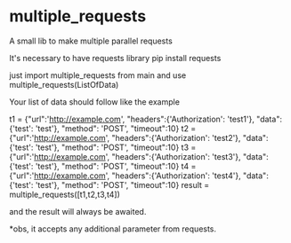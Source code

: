 # multiple_requests
A small lib to make multiple parallel requests

It's necessary to have requests library
pip install requests

just import multiple_requests from main and use multiple_requests(ListOfData)

Your list of data should follow like the example 

t1 = {"url":'http://example.com', "headers":{'Authorization': 'test1'}, "data":{'test': 'test'}, "method": 'POST', "timeout":10}
t2 = {"url":'http://example.com', "headers":{'Authorization': 'test2'}, "data":{'test': 'test'}, "method": 'POST', "timeout":10}
t3 = {"url":'http://example.com', "headers":{'Authorization': 'test3'}, "data":{'test': 'test'}, "method": 'POST', "timeout":10}
t4 = {"url":'http://example.com', "headers":{'Authorization': 'test4'}, "data":{'test': 'test'}, "method": 'POST', "timeout":10}
result = multiple_requests([t1,t2,t3,t4])

and the result will always be awaited.

*obs, it accepts any additional parameter from requests.

